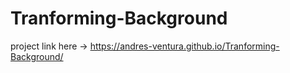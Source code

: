 # Tranforming-Background

project link here -> https://andres-ventura.github.io/Tranforming-Background/
